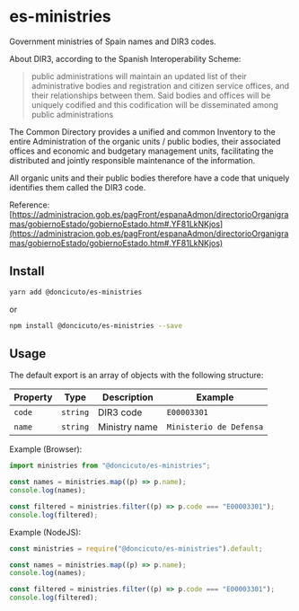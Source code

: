 # es-ministries

Government ministries of Spain names and DIR3 codes.

About DIR3, according to the Spanish Interoperability Scheme:

> public administrations will maintain an updated list of their administrative bodies and registration and citizen service offices, and their relationships between them. Said bodies and offices will be uniquely codified and this codification will be disseminated among public administrations

The Common Directory provides a unified and common Inventory to the entire Administration of the organic units / public bodies, their associated offices and economic and budgetary management units, facilitating the distributed and jointly responsible maintenance of the information.

All organic units and their public bodies therefore have a code that uniquely identifies them called the DIR3 code.

Reference: [https://administracion.gob.es/pagFront/espanaAdmon/directorioOrganigramas/gobiernoEstado/gobiernoEstado.htm#.YF81LkNKjos](https://administracion.gob.es/pagFront/espanaAdmon/directorioOrganigramas/gobiernoEstado/gobiernoEstado.htm#.YF81LkNKjos)

## Install

```bash
yarn add @doncicuto/es-ministries
```

or

```bash
npm install @doncicuto/es-ministries --save
```

## Usage

The default export is an array of objects with the following structure:

| Property | Type     | Description   | Example                 |
| -------- | -------- | ------------- | ----------------------- |
| `code`   | `string` | DIR3 code     | `E00003301`             |
| `name`   | `string` | Ministry name | `Ministerio de Defensa` |

Example (Browser):

```ts
import ministries from "@doncicuto/es-ministries";

const names = ministries.map((p) => p.name);
console.log(names);

const filtered = ministries.filter((p) => p.code === "E00003301");
console.log(filtered);
```

Example (NodeJS):

```js
const ministries = require("@doncicuto/es-ministries").default;

const names = ministries.map((p) => p.name);
console.log(names);

const filtered = ministries.filter((p) => p.code === "E00003301");
console.log(filtered);
```
